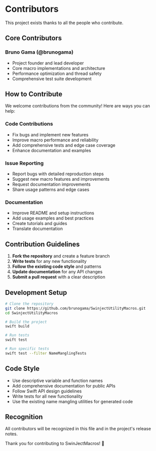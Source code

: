 # Contributors

This project exists thanks to all the people who contribute.

## Core Contributors

### Bruno Gama (@brunogama)
- Project founder and lead developer  
- Core macro implementations and architecture
- Performance optimization and thread safety
- Comprehensive test suite development

## How to Contribute

We welcome contributions from the community! Here are ways you can help:

### Code Contributions
- Fix bugs and implement new features
- Improve macro performance and reliability
- Add comprehensive tests and edge case coverage
- Enhance documentation and examples

### Issue Reporting
- Report bugs with detailed reproduction steps
- Suggest new macro features and improvements
- Request documentation improvements
- Share usage patterns and edge cases

### Documentation
- Improve README and setup instructions
- Add usage examples and best practices
- Create tutorials and guides
- Translate documentation

## Contribution Guidelines

1. **Fork the repository** and create a feature branch
2. **Write tests** for any new functionality
3. **Follow the existing code style** and patterns
4. **Update documentation** for any API changes
5. **Submit a pull request** with a clear description

## Development Setup

```bash
# Clone the repository
git clone https://github.com/brunogama/SwinjectUtilityMacros.git
cd SwinjectUtilityMacros

# Build the project
swift build

# Run tests
swift test

# Run specific tests
swift test --filter NameManglingTests
```

## Code Style

- Use descriptive variable and function names
- Add comprehensive documentation for public APIs
- Follow Swift API design guidelines
- Write tests for all new functionality
- Use the existing name mangling utilities for generated code

## Recognition

All contributors will be recognized in this file and in the project's release notes.

Thank you for contributing to SwinJectMacros! 🙏